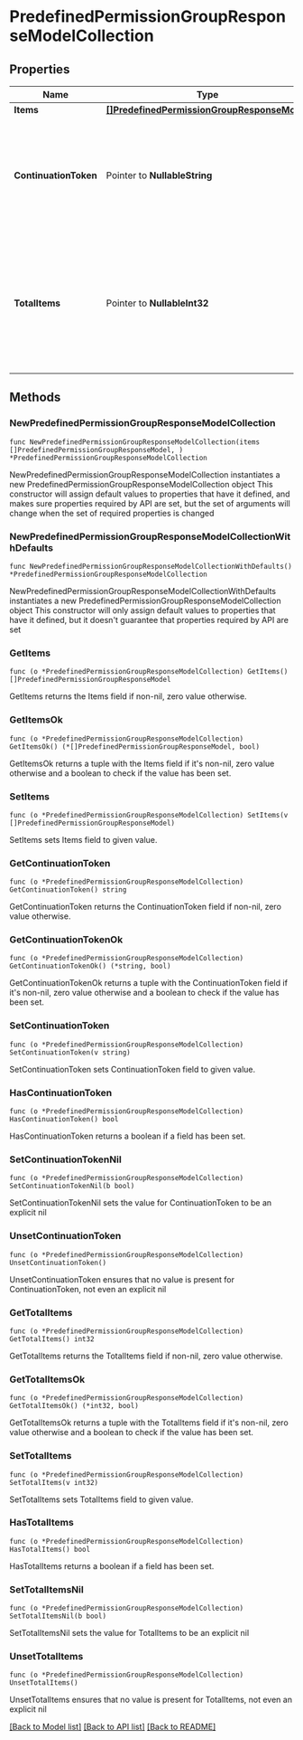# PredefinedPermissionGroupResponseModelCollection

## Properties

Name | Type | Description | Notes
------------ | ------------- | ------------- | -------------
**Items** | [**[]PredefinedPermissionGroupResponseModel**](PredefinedPermissionGroupResponseModel.md) | List of items. | 
**ContinuationToken** | Pointer to **NullableString** | If present, indicates to the caller that the query was not complete, and they should call the API again specifying the continuation token as a query parameter. | [optional] 
**TotalItems** | Pointer to **NullableInt32** | Indicates the total number of items in the collection, which may be more than the number of Items returned, if there is a ContinuationToken.  Only returned in the response to &#x60;$search&#x60; APIs. | [optional] 

## Methods

### NewPredefinedPermissionGroupResponseModelCollection

`func NewPredefinedPermissionGroupResponseModelCollection(items []PredefinedPermissionGroupResponseModel, ) *PredefinedPermissionGroupResponseModelCollection`

NewPredefinedPermissionGroupResponseModelCollection instantiates a new PredefinedPermissionGroupResponseModelCollection object
This constructor will assign default values to properties that have it defined,
and makes sure properties required by API are set, but the set of arguments
will change when the set of required properties is changed

### NewPredefinedPermissionGroupResponseModelCollectionWithDefaults

`func NewPredefinedPermissionGroupResponseModelCollectionWithDefaults() *PredefinedPermissionGroupResponseModelCollection`

NewPredefinedPermissionGroupResponseModelCollectionWithDefaults instantiates a new PredefinedPermissionGroupResponseModelCollection object
This constructor will only assign default values to properties that have it defined,
but it doesn't guarantee that properties required by API are set

### GetItems

`func (o *PredefinedPermissionGroupResponseModelCollection) GetItems() []PredefinedPermissionGroupResponseModel`

GetItems returns the Items field if non-nil, zero value otherwise.

### GetItemsOk

`func (o *PredefinedPermissionGroupResponseModelCollection) GetItemsOk() (*[]PredefinedPermissionGroupResponseModel, bool)`

GetItemsOk returns a tuple with the Items field if it's non-nil, zero value otherwise
and a boolean to check if the value has been set.

### SetItems

`func (o *PredefinedPermissionGroupResponseModelCollection) SetItems(v []PredefinedPermissionGroupResponseModel)`

SetItems sets Items field to given value.


### GetContinuationToken

`func (o *PredefinedPermissionGroupResponseModelCollection) GetContinuationToken() string`

GetContinuationToken returns the ContinuationToken field if non-nil, zero value otherwise.

### GetContinuationTokenOk

`func (o *PredefinedPermissionGroupResponseModelCollection) GetContinuationTokenOk() (*string, bool)`

GetContinuationTokenOk returns a tuple with the ContinuationToken field if it's non-nil, zero value otherwise
and a boolean to check if the value has been set.

### SetContinuationToken

`func (o *PredefinedPermissionGroupResponseModelCollection) SetContinuationToken(v string)`

SetContinuationToken sets ContinuationToken field to given value.

### HasContinuationToken

`func (o *PredefinedPermissionGroupResponseModelCollection) HasContinuationToken() bool`

HasContinuationToken returns a boolean if a field has been set.

### SetContinuationTokenNil

`func (o *PredefinedPermissionGroupResponseModelCollection) SetContinuationTokenNil(b bool)`

 SetContinuationTokenNil sets the value for ContinuationToken to be an explicit nil

### UnsetContinuationToken
`func (o *PredefinedPermissionGroupResponseModelCollection) UnsetContinuationToken()`

UnsetContinuationToken ensures that no value is present for ContinuationToken, not even an explicit nil
### GetTotalItems

`func (o *PredefinedPermissionGroupResponseModelCollection) GetTotalItems() int32`

GetTotalItems returns the TotalItems field if non-nil, zero value otherwise.

### GetTotalItemsOk

`func (o *PredefinedPermissionGroupResponseModelCollection) GetTotalItemsOk() (*int32, bool)`

GetTotalItemsOk returns a tuple with the TotalItems field if it's non-nil, zero value otherwise
and a boolean to check if the value has been set.

### SetTotalItems

`func (o *PredefinedPermissionGroupResponseModelCollection) SetTotalItems(v int32)`

SetTotalItems sets TotalItems field to given value.

### HasTotalItems

`func (o *PredefinedPermissionGroupResponseModelCollection) HasTotalItems() bool`

HasTotalItems returns a boolean if a field has been set.

### SetTotalItemsNil

`func (o *PredefinedPermissionGroupResponseModelCollection) SetTotalItemsNil(b bool)`

 SetTotalItemsNil sets the value for TotalItems to be an explicit nil

### UnsetTotalItems
`func (o *PredefinedPermissionGroupResponseModelCollection) UnsetTotalItems()`

UnsetTotalItems ensures that no value is present for TotalItems, not even an explicit nil

[[Back to Model list]](../README.md#documentation-for-models) [[Back to API list]](../README.md#documentation-for-api-endpoints) [[Back to README]](../README.md)



